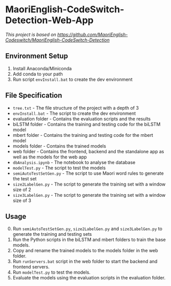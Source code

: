 # MaoriEnglish-CodeSwitch-Detection-Web-App

*This project is based on <https://github.com/MaoriEnglish-Codeswitch/MaoriEnglish-CodeSwitch-Detection>*

## Environment Setup

1. Install Anaconda/Miniconda
2. Add conda to your path
3. Run script `envInstall.bat` to create the dev environment

## File Specification

- `tree.txt` - The file structure of the project with a depth of 3
- `envInstall.bat` - The script to create the dev environment
- evaluation folder - Contains the evaluation scripts and the results
- biLSTM folder - Contains the training and testing code for the biLSTM model
- mbert folder - Contains the training and testing code for the mbert model
- models folder - Contains the trained models
- web folder - Contains the frontend, backend and the standalone app as well as the models for the web app
- `dbAnalysis.ipynb` - The notebook to analyse the database
- `modelTest.py` - The script to test the models
- `semiAutoTestSetGen.py` - The script to use Maori word rules to generate the test set
- `size2LabelGen.py` - The script to generate the training set with a window size of 2
- `size3LabelGen.py` - The script to generate the training set with a window size of 3

## Usage

0. Run `semiAutoTestSetGen.py`, `size2LabelGen.py` and `size3LabelGen.py` to generate the training and testing sets
1. Run the Python scripts in the biLSTM and mbert folders to train the base models.
2. Copy and rename the trained models to the models folder in the web folder.
3. Run `runServers.bat` script in the web folder to start the backend and frontend servers.
4. Run `modelTest.py` to test the models.
5. Evaluate the models using the evaluation scripts in the evaluation folder.
